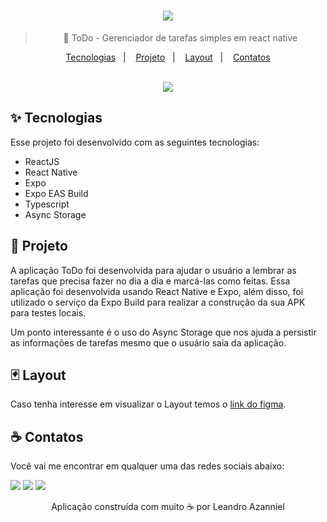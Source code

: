 <div align="center">
  <h1>
    <img src="https://user-images.githubusercontent.com/71537090/212546990-19a68fd5-6e40-47f1-9f9b-bd471817b34a.png" />
  </h1>
  
  > 🚀 ToDo - Gerenciador de tarefas simples em react native
  
  <p align="center">
    <a href="#-tecnologias">Tecnologias</a>&nbsp;&nbsp;&nbsp;|&nbsp;&nbsp;&nbsp;
    <a href="#-projeto">Projeto</a>&nbsp;&nbsp;&nbsp;|&nbsp;&nbsp;&nbsp;
    <a href="#-layout">Layout</a>&nbsp;&nbsp;&nbsp;|&nbsp;&nbsp;&nbsp;
    <a href="#-contatos">Contatos</a>
  </p>
  
  <br />
  
  <img src="https://user-images.githubusercontent.com/71537090/212547063-38cb36ae-e1db-4d79-8d5a-7cc59bba04d3.png" />
</div>

## ✨ Tecnologias

Esse projeto foi desenvolvido com as seguintes tecnologias:

- ReactJS
- React Native
- Expo
- Expo EAS Build
- Typescript
- Async Storage

## 📲 Projeto

A aplicação ToDo foi desenvolvida para ajudar o usuário a lembrar as tarefas que precisa fazer no dia a dia e marcá-las como feitas. Essa aplicação foi
desenvolvida usando React Native e Expo, além disso, foi utilizado o serviço da Expo Build para realizar a construção da sua APK para testes locais.

Um ponto interessante é o uso do Async Storage que nos ajuda a persistir as informações de tarefas mesmo que o usuário saia da aplicação.

## 🃏 Layout

Caso tenha interesse em visualizar o Layout temos o [link do figma](https://www.figma.com/file/hyMTpPVbgO6BCLlmyZ4cRq/ToDo-List---React-Native?node-id=56%3A99&t=8T5nTCftXGUDQWzK-1).

## ☕ Contatos

Você vai me encontrar em qualquer uma das redes sociais abaixo:

<a href = "mailto: leo.azannielttt@gmail.com"><img src="https://img.shields.io/badge/-Gmail-%23EA4335?style=for-the-badge&logo=gmail&logoColor=white" target="_blank" margin-right="10px"></a>
<a href="https://www.linkedin.com/in/leandroazanniel/" target="_blank"><img src="https://img.shields.io/badge/-LinkedIn-%230077B5?style=for-the-badge&logo=linkedin&logoColor=white" target="_blank"></a>
<a href="https://api.whatsapp.com/send?phone=5592985406269" target="_blank"><img src="https://img.shields.io/badge/-WhatsApp-%25D366?style=for-the-badge&logo=whatsapp&logoColor=white" target="_blank"></a>


<p align="center">Aplicação construída com muito ☕ por Leandro Azanniel</p>
